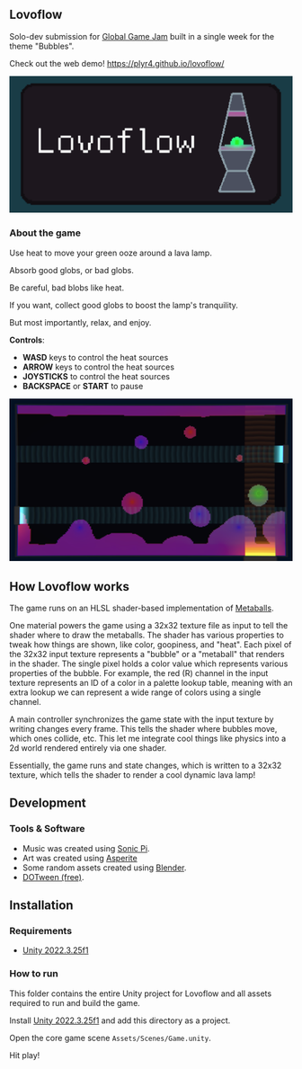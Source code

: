 ## Lovoflow

Solo-dev submission for [Global Game Jam](https://globalgamejam.org) built in a single week for the theme "Bubbles".

Check out the web demo! https://plyr4.github.io/lovoflow/

![lovoflow.png](img/lovoflow.gif)

### About the game

Use heat to move your green ooze around a lava lamp.

Absorb good globs, or bad globs.

Be careful, bad blobs like heat.

If you want, collect good globs to boost the lamp's tranquility.

But most importantly, relax, and enjoy.

**Controls**:

- **WASD** keys to control the heat sources
- **ARROW** keys to control the heat sources
- **JOYSTICKS** to control the heat sources
- **BACKSPACE** or **START** to pause

![lovoflow_1.png](img/lovoflow_1.png)

## How Lovoflow works

The game runs on an HLSL shader-based implementation of [Metaballs](https://en.wikipedia.org/wiki/Metaballs). 

One material powers the game using a 32x32 texture file as input to tell the shader where to draw the metaballs. The shader has various properties to tweak how things are shown, like color, goopiness, and "heat". Each pixel of the 32x32 input texture represents a "bubble" or a "metaball" that renders in the shader. The single pixel holds a color value which represents various properties of the bubble. For example, the red (R) channel in the input texture represents an ID of a color in a palette lookup table, meaning with an extra lookup we can represent a wide range of colors using a single channel. 

A main controller synchronizes the game state with the input texture by writing changes every frame. This tells the shader where bubbles move, which ones collide, etc. This let me integrate cool things like physics into a 2d world rendered entirely via one shader.

Essentially, the game runs and state changes, which is written to a 32x32 texture, which tells the shader to render a cool dynamic lava lamp!

## Development

### Tools & Software

- Music was created using [Sonic Pi](https://sonic-pi.net/).
- Art was created using [Asperite](https://www.aseprite.org/)
- Some random assets created using [Blender](https://www.blender.org/).
- [DOTween (free)](https://dotween.demigiant.com/).

## Installation

### Requirements

- [Unity 2022.3.25f1](https://unity.com/releases/editor/archive)

### How to run

This folder contains the entire Unity project for Lovoflow and all assets required to run and build the game.

Install [Unity 2022.3.25f1](https://unity.com/releases/editor/archive) and add this directory as a project.

Open the core game scene `Assets/Scenes/Game.unity`.

Hit play!
